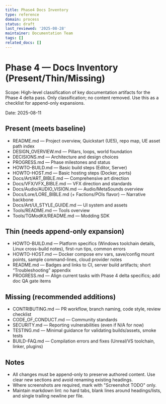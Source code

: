 ```yaml
---
title: Phase4 Docs Inventory
type: reference
domain: process
status: draft
last_reviewed: '2025-08-28'
maintainer: Documentation Team
tags: []
related_docs: []
---
```



# Phase 4 — Docs Inventory (Present/Thin/Missing)

Scope: High-level classification of key documentation artifacts for the Phase 4 delta pass. Only classification; no content removed. Use this as a checklist for append-only expansions.

Date: 2025-08-11

## Present (meets baseline)

- README.md — Project overview, Quickstart (UE5), repo map, UE asset path index
- DESIGN_OVERVIEW.md — Pillars, loops, world foundation
- DECISIONS.md — Architecture and design choices
- PROGRESS.md — Phase milestones and status
- HOWTO-BUILD.md — Basic build steps (Editor, Server)
- HOWTO-HOST.md — Basic hosting steps (Docker, ports)
- Docs/Art/ART_BIBLE.md — Comprehensive art direction
- Docs/VFX/VFX_BIBLE.md — VFX direction and standards
- Docs/Audio/AUDIO_VISION.md — Audio/MetaSounds overview
- Docs/Lore/LORE_BIBLE.md (+ Factions/POIs flavor) — Narrative backbone
- Docs/Art/UI_STYLE_GUIDE.md — UI system and assets
- Tools/README.md — Tools overview
- Tools/TGModKit/README.md — Modding SDK

## Thin (needs append-only expansion)

- HOWTO-BUILD.md — Platform specifics (Windows toolchain details, Linux cross-build notes), first-run tips, common errors
- HOWTO-HOST.md — Docker compose env vars, save/config mount points, sample command-lines, cloud provider notes
- README.md — Badges and links to CI, server build artifacts; short “Troubleshooting” appendix
- PROGRESS.md — Align current tasks with Phase 4 delta specifics; add doc QA gate items

## Missing (recommended additions)

- CONTRIBUTING.md — PR workflow, branch naming, code style, review checklist
- CODE_OF_CONDUCT.md — Community standards
- SECURITY.md — Reporting vulnerabilities (even if N/A for now)
- TESTING.md — Minimal guidance for validating builds/assets, smoke tests
- BUILD-FAQ.md — Compilation errors and fixes (Unreal/VS toolchain, linker, plugins)

## Notes

- All changes must be append-only to preserve authored content. Use clear new sections and avoid renaming existing headings.
- Where screenshots are required, mark with "Screenshot TODO" only.
- Maintain markdown lint: no hard tabs, blank lines around headings/lists, and single trailing newline per file.
